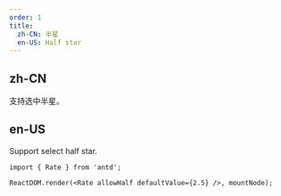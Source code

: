 ```yaml
---
order: 1
title:
  zh-CN: 半星
  en-US: Half star
---
```


## zh-CN

支持选中半星。

## en-US

Support select half star.

```tsx
import { Rate } from 'antd';

ReactDOM.render(<Rate allowHalf defaultValue={2.5} />, mountNode);
```
